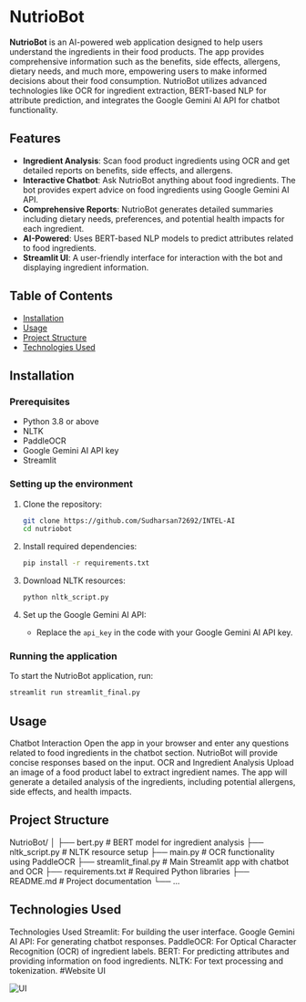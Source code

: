 # NutrioBot

**NutrioBot** is an AI-powered web application designed to help users understand the ingredients in their food products. The app provides comprehensive information such as the benefits, side effects, allergens, dietary needs, and much more, empowering users to make informed decisions about their food consumption. NutrioBot utilizes advanced technologies like OCR for ingredient extraction, BERT-based NLP for attribute prediction, and integrates the Google Gemini AI API for chatbot functionality.

## Features

- **Ingredient Analysis**: Scan food product ingredients using OCR and get detailed reports on benefits, side effects, and allergens.
- **Interactive Chatbot**: Ask NutrioBot anything about food ingredients. The bot provides expert advice on food ingredients using Google Gemini AI API.
- **Comprehensive Reports**: NutrioBot generates detailed summaries including dietary needs, preferences, and potential health impacts for each ingredient.
- **AI-Powered**: Uses BERT-based NLP models to predict attributes related to food ingredients.
- **Streamlit UI**: A user-friendly interface for interaction with the bot and displaying ingredient information.

## Table of Contents
- [Installation](#installation)
- [Usage](#usage)
- [Project Structure](#project-structure)
- [Technologies Used](#technologies-used)


## Installation

### Prerequisites
- Python 3.8 or above
- NLTK
- PaddleOCR
- Google Gemini AI API key
- Streamlit

### Setting up the environment
1. Clone the repository:
    ```bash
    git clone https://github.com/Sudharsan72692/INTEL-AI
    cd nutriobot
    ```

2. Install required dependencies:
    ```bash
    pip install -r requirements.txt
    ```

3. Download NLTK resources:
    ```bash
    python nltk_script.py
    ```

4. Set up the Google Gemini AI API:
    - Replace the `api_key` in the code with your Google Gemini AI API key.

### Running the application
To start the NutrioBot application, run:
```bash
streamlit run streamlit_final.py
```

## Usage
Chatbot Interaction
Open the app in your browser and enter any questions related to food ingredients in the chatbot section.
NutrioBot will provide concise responses based on the input.
OCR and Ingredient Analysis
Upload an image of a food product label to extract ingredient names.
The app will generate a detailed analysis of the ingredients, including potential allergens, side effects, and health impacts.

## Project Structure
NutrioBot/
│
├── bert.py              # BERT model for ingredient analysis
├── nltk_script.py       # NLTK resource setup
├── main.py              # OCR functionality using PaddleOCR
├── streamlit_final.py   # Main Streamlit app with chatbot and OCR
├── requirements.txt     # Required Python libraries
├── README.md            # Project documentation
└── ...


## Technologies Used
Technologies Used
Streamlit: For building the user interface.
Google Gemini AI API: For generating chatbot responses.
PaddleOCR: For Optical Character Recognition (OCR) of ingredient labels.
BERT: For predicting attributes and providing information on food ingredients.
NLTK: For text processing and tokenization.
#Website UI

![UI](https://github.com/user-attachments/assets/111c79be-55b2-4a93-bcdc-f5042a066cae)

